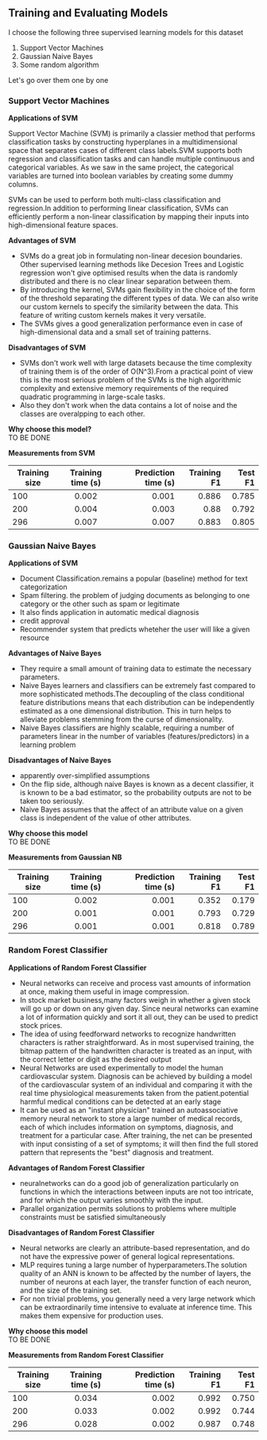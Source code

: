## Training and Evaluating Models  
I choose the following three supervised learning models for this dataset  
1. Support Vector Machines  
2. Gaussian Naive Bayes  
3. Some random algorithm 

Let's go over them one by one

### Support Vector Machines
**Applications of SVM**

 Support Vector Machine (SVM) is primarily a classier method that performs classification tasks by constructing hyperplanes in a multidimensional space that separates cases of different class labels.SVM supports both regression and classification tasks and can handle multiple continuous and categorical variables. As we saw in the same project, the categorical variables are turned into boolean variables by creating some dummy columns.
 
 SVMs can be used to perform both multi-class classification and regression.In addition to performing linear classification, SVMs can efficiently perform a non-linear classification by mapping their inputs into high-dimensional feature spaces.
 
 **Advantages of SVM**
 - SVMs do a great job in formulating non-linear decesion boundaries. Other supervised learning methods like Decesion Trees and Logistic regression won't give optimised results when the data is randomly distributed and there is no clear linear separation between them.
 -  By introducing the kernel, SVMs gain flexibility in the choice of the form of the threshold separating the different types of data. We can also write our custom kernels to specify the similarity between the data. This feature of writing custom kernels makes it very versatile.
 -  The SVMs gives a good generalization performance even in case of high-dimensional data and a small set of training patterns.

**Disadvantages of SVM**
- SVMs don't work well with large datasets because the time complexity of training them is of the order of O(N^3).From a practical point of view this is the most serious problem of the SVMs is the high algorithmic complexity and extensive memory requirements of the required quadratic programming in large-scale tasks.
- Also they don't work when the data contains a lot of noise and the classes are overalpping to each other.


**Why choose this model?**  
TO BE DONE

**Measurements from SVM**

| Training size       | Training time (s)      | Prediction time (s)  | Training F1   | Test F1   |
| -------------       |:-------------:         | -----:               | ------:       | ------:   |
| 100                 | 0.002                  | 0.001                |  0.886        | 0.785     |
| 200                 | 0.004                  | 0.003                |  0.88         | 0.792     |
| 296                 | 0.007                  | 0.007                |  0.883        | 0.805     |

### Gaussian Naive Bayes  
**Applications of SVM**
- Document Classification.remains a popular (baseline) method for text categorization
- Spam filtering. the problem of judging documents as belonging to one category or the other such as spam or legitimate
- It also finds application in automatic medical diagnosis
- credit approval
- Recommender system that predicts wheteher the user will like a given resource


**Advantages of Naive Bayes**  
- They require a small amount of training data to estimate the necessary parameters.
- Naive Bayes learners and classifiers can be extremely fast compared to more sophisticated methods.The decoupling of the class conditional feature distributions means that each distribution can be independently estimated as a one dimensional distribution. This in turn helps to alleviate problems stemming from the curse of dimensionality.
- Naive Bayes classifiers are highly scalable, requiring a number of parameters linear in the number of variables (features/predictors) in a learning problem

**Disadvantages of Naive Bayes**  
- apparently over-simplified assumptions
- On the flip side, although naive Bayes is known as a decent classifier, it is known to be a bad estimator, so the probability outputs are not to be taken too seriously.
- Naive Bayes assumes that the affect of an attribute value on a given class is independent of the value of other attributes.


**Why choose this model**  
TO BE DONE


**Measurements from Gaussian NB**  

| Training size       | Training time (s)      | Prediction time (s)  | Training F1   | Test F1   |
| -------------       |:-------------:         | -----:               | ------:       | ------:   |
| 100                 | 0.002                  | 0.001                |  0.352        | 0.179     |
| 200                 | 0.001                  | 0.001                |  0.793        | 0.729     |
| 296                 | 0.001                  | 0.001                |  0.818        | 0.789     |


### Random Forest Classifier
**Applications of Random Forest Classifier**
- Neural networks can receive and process vast amounts of information at once, making them useful in image compression.
- In stock market business,many factors weigh in whether a given stock will go up or down on any given day. Since neural networks can examine a lot of information quickly and sort it all out, they can be used to predict stock prices.
- The idea of using feedforward networks to recognize handwritten characters is rather straightforward. As in most supervised training, the bitmap pattern of the handwritten character is treated as an input, with the correct letter or digit as the desired output
- Neural Networks are used experimentally to model the human cardiovascular system. Diagnosis can be achieved by building a model of the cardiovascular system of an individual and comparing it with the real time physiological measurements taken from the patient.potential harmful medical conditions can be detected at an early stage 
- It can be used as an "instant physician" trained an autoassociative memory neural network to store a large number of medical records, each of which includes information on symptoms, diagnosis, and treatment for a particular case. After training, the net can be presented with input consisting of a set of symptoms; it will then find the full stored pattern that represents the "best" diagnosis and treatment.


**Advantages of Random Forest Classifier**  
- neuralnetworks can do a good job of generalization particularly on functions in which the interactions between inputs are not too intricate, and for which the output varies smoothly with the input.
- Parallel organization permits solutions to  problems where multiple constraints must be satisfied simultaneously

**Disadvantages of Random Forest Classifier**  
- Neural networks are clearly an attribute-based representation, and do not have the expressive power of general logical representations.
- MLP requires tuning a large number of hyperparameters.The solution quality of an ANN is known to be affected by the number of layers, the number of neurons at each layer, the transfer function of each neuron, and the size of the training set.
- For non trivial problems, you generally need a very large network which can be extraordinarily time intensive to evaluate at inference time. This makes them expensive for production uses.

**Why choose this model**  
TO BE DONE

**Measurements from Random Forest Classifier**  

| Training size       | Training time (s)      | Prediction time (s)  | Training F1   | Test F1   |
| -------------       |:-------------:         | -----:               | ------:       | ------:   |
| 100                 | 0.034                  | 0.002                |  0.992        | 0.750     |
| 200                 | 0.033                  | 0.002                |  0.992        | 0.744     |
| 296                 | 0.028                  | 0.002                |  0.987        | 0.748     |




